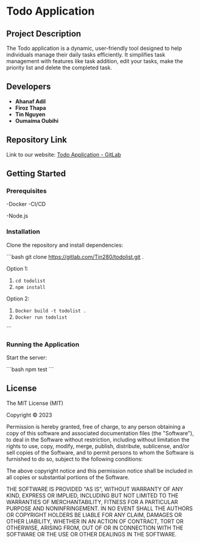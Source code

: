 # Todo Application

## Project Description

The Todo application is a dynamic, user-friendly tool designed to help individuals manage their daily tasks efficiently. It simplifies task management with features like task addition, edit your tasks, make the priority list and delete the completed task.

## Developers

- **Ahanaf Adil**
- **Firoz Thapa**
- **Tin Nguyen**
- **Oumaima Oubihi**

## Repository Link

Link to our website: [Todo Application - GitLab](https://tin280.gitlab.io/todolist)

## Getting Started

### Prerequisites

-Docker
-CI/CD

-Node.js

### Installation

Clone the repository and install dependencies:

\```bash
git clone https://gitlab.com/Tin280/todolist.git .

Option 1:

1. `cd todolist`
2. `npm install`

Option 2:

1. `Docker build -t todolist .`
2. `Docker run todolist`

\```

### Running the Application

Start the server:

\```bash
npm test
\```

## License

The MIT License (MIT)

Copyright © 2023

Permission is hereby granted, free of charge, to any person obtaining a copy
of this software and associated documentation files (the "Software"), to deal
in the Software without restriction, including without limitation the rights
to use, copy, modify, merge, publish, distribute, sublicense, and/or sell
copies of the Software, and to permit persons to whom the Software is
furnished to do so, subject to the following conditions:

The above copyright notice and this permission notice shall be included in
all copies or substantial portions of the Software.

THE SOFTWARE IS PROVIDED "AS IS", WITHOUT WARRANTY OF ANY KIND, EXPRESS OR
IMPLIED, INCLUDING BUT NOT LIMITED TO THE WARRANTIES OF MERCHANTABILITY,
FITNESS FOR A PARTICULAR PURPOSE AND NONINFRINGEMENT. IN NO EVENT SHALL THE
AUTHORS OR COPYRIGHT HOLDERS BE LIABLE FOR ANY CLAIM, DAMAGES OR OTHER
LIABILITY, WHETHER IN AN ACTION OF CONTRACT, TORT OR OTHERWISE, ARISING FROM,
OUT OF OR IN CONNECTION WITH THE SOFTWARE OR THE USE OR OTHER DEALINGS IN
THE SOFTWARE.
